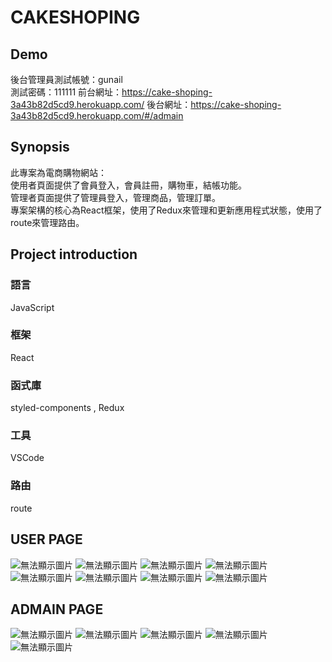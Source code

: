 # CAKESHOPING
## Demo
後台管理員測試帳號：gunail<br>
測試密碼：111111
前台網址：https://cake-shoping-3a43b82d5cd9.herokuapp.com/
後台網址：https://cake-shoping-3a43b82d5cd9.herokuapp.com/#/admain

## Synopsis

此專案為電商購物網站：<br>
使用者頁面提供了會員登入，會員註冊，購物車，結帳功能。<br>
管理者頁面提供了管理員登入，管理商品，管理訂單。<br>
專案架構的核心為React框架，使用了Redux來管理和更新應用程式狀態，使用了route來管理路由。
## Project introduction

### 語言
JavaScript
### 框架
React
### 函式庫
styled-components , Redux
### 工具
VSCode
### 路由
route


## USER PAGE

![無法顯示圖片](https://i.imgur.com/pGQdReR.png)
![無法顯示圖片](https://i.imgur.com/9OGA4aq.png)
![無法顯示圖片](https://i.imgur.com/vhRxnYD.png)
![無法顯示圖片](https://i.imgur.com/cM6uww5.png)
![無法顯示圖片](https://i.imgur.com/OH4QdRF.png)
![無法顯示圖片](https://i.imgur.com/QbleeLv.png)
![無法顯示圖片](https://i.imgur.com/scJWXqB.png)
![無法顯示圖片](https://i.imgur.com/6qfCUY9.png)

## ADMAIN PAGE

![無法顯示圖片](https://i.imgur.com/E76MmMJ.png)
![無法顯示圖片](https://i.imgur.com/qbdfUx1.png)
![無法顯示圖片](https://i.imgur.com/LwxJSHI.png)
![無法顯示圖片](https://i.imgur.com/1X0z0SN.png)
![無法顯示圖片](https://i.imgur.com/5qUojpe.png)
